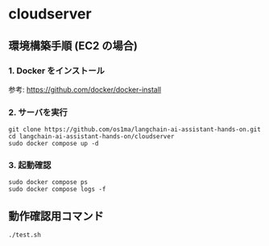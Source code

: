 # cloudserver

## 環境構築手順 (EC2 の場合)

### 1. Docker をインストール

参考: https://github.com/docker/docker-install

### 2. サーバを実行

```console
git clone https://github.com/os1ma/langchain-ai-assistant-hands-on.git
cd langchain-ai-assistant-hands-on/cloudserver
sudo docker compose up -d
```

### 3. 起動確認

```console
sudo docker compose ps
sudo docker compose logs -f
```

## 動作確認用コマンド

```console
./test.sh
```
